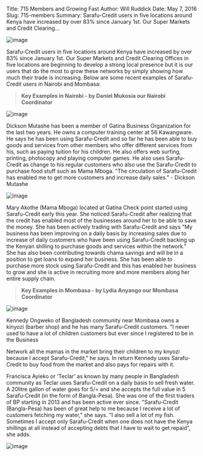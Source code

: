 Title: 715 Members and Growing Fast
Author: Will Ruddick
Date: May 7, 2016
Slug: 715-members
Summary: Sarafu-Credit users in five locations around Kenya have increased by over 83% since January 1st. Our Super Markets and Credit Clearing...

![image](images/blog/715-members1.webp)

Sarafu-Credit users in five locations around Kenya have increased by
over 83% since January 1st. Our Super Markets and Credit Clearing
Offices in five locations are beginning to develop a strong local
presence but it is our users that do the most to grow these networks by
simply showing how much their trade is increasing. Below are some recent
examples of Sarafu-Credit users in Nairobi and Mombasa:

> **Key Examples in Nairobi - by Daniel Mukosia our Nairobi
> Coordinator**

![image](images/blog/715-members54.webp)

Dickson Mutashe has been a member of Gatina Business Organization for
the last two years. He owns a computer training center at 56 Kawangware.
He says he has been using Sarafu-Credit and so far he has been able to
buy goods and services from other members who offer different services
from his, such as paying tuition for his children. He also offers web
surfing, printing, photocopy and playing computer games. He also uses
Sarafu-Credit as change to his regular customers who also use the
Sarafu-Credit to purchase food stuff such as Mama Mboga. "The
circulation of Sarafu-Credit has enabled me to get more customers and
increase daily sales." - Dickson Mutashe

![image](images/blog/715-members71.webp)

Mary Akothe (Mama Mboga) located at Gatina Check point started using
Sarafu-Credit early this year. She noticed Sarafu-Credit after realizing
that the credit has enabled most of the businesses around her to be able
to save the money. She has been actively trading with Sarafu-Credit and
says "My business has been improving on a daily basis by increasing
sales due to increase of daily customers who have been using
Sarafu-Credit backing up the Kenyan shilling to purchase goods and
services within the network." She has also been contributing towards
chama savings and will be in a position to get loans to expand her
business. She has been able to purchase more stock using Sarafu-Credit
and this has enabled her business to grow and she is active in
recruiting more and more members along her entire supply chain.

> **Key Examples in Mombasa - by Lydia Anyango our Mombasa Coordinator**

![image](images/blog/715-members95.webp)

Kennedy Ongweko of Bangladesh community near Mombasa owns a kinyozi
(barber shop) and he has many Sarafu-Credit customers. "I never used to
have a lot of children customers but ever since I registered to be in
the Business

Network all the mamas in the market bring their children to my knyozi
because I accept Sarafu-Credit," he says. In return Kennedy uses
Sarafu-Credit to buy food from the market and also pays for repairs with
it.

Francisca Ayieko or 'Teclar' as known by many people in Bangladesh
community as Teclar uses Sarafu-Credit on a daily basis to sell fresh
water. A 20litre gallon of water goes for 5/= and she accepts the full
value in 5 Sarafu-Credit (in the form of Bangla-Pesa). She was one of
the first traders of BP starting in 2013 and has been active ever since.
"Sarafu-Credit (Bangla-Pesa) has been of great help to me because I
receive a lot of customers fetching my water," she says. "I also sell
a lot of my fish. Sometimes I accept only Sarafu-Credit when one does
not have the Kenya shillings at all instead of accepting debts that I
have to wait to get repaid", she adds.

![image](images/blog/715-members118.webp)
